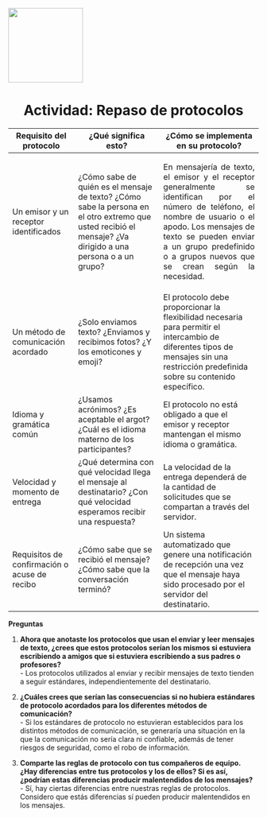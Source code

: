 <p align="left">
  <img src="https://semanadelcannabis.cayetano.edu.pe/assets/img/logo-upch.png" width="150">
  <h1 align="center">Actividad: Repaso de protocolos</h1>
</p>


|Requisito del protocolo|¿Qué significa esto?|¿Cómo se implementa en su protocolo?|
|--|--|--|
| Un emisor y un receptor identificados | ¿Cómo sabe de quién es el mensaje de texto? ¿Cómo sabe la persona en el otro extremo que usted recibió el mensaje? ¿Va dirigido a una persona o a un grupo? | <p align="justify">En mensajería de texto, el emisor y el receptor generalmente se identifican por el número de teléfono, el nombre de usuario o el apodo. Los mensajes de texto se pueden enviar a un grupo predefinido o a grupos nuevos que se crean según la necesidad.</p> |
| Un método de comunicación acordado | ¿Solo enviamos texto? ¿Enviamos y recibimos fotos? ¿Y los emoticones y emoji? | El protocolo debe proporcionar la flexibilidad necesaria para permitir el intercambio de diferentes tipos de mensajes sin una restricción predefinida sobre su contenido específico. |
| Idioma y gramática común | ¿Usamos acrónimos? ¿Es aceptable el argot? ¿Cuál es el idioma materno de los participantes? | El protocolo no está obligado a que el emisor y receptor mantengan el mismo idioma o gramática. |
| Velocidad y momento de entrega | ¿Qué determina con qué velocidad llega el mensaje al destinatario? ¿Con qué velocidad esperamos recibir una respuesta? | La velocidad de la entrega dependerá de la cantidad de solicitudes que se compartan a través del servidor. |
| Requisitos de confirmación o acuse de recibo | ¿Cómo sabe que se recibió el mensaje? ¿Cómo sabe que la conversación terminó? | Un sistema automatizado que genere una notificación de recepción una vez que el mensaje haya sido procesado por el servidor del destinatario. |

**Preguntas**

1. **Ahora que anotaste los protocolos que usan el enviar y leer mensajes de texto, ¿crees que estos
protocolos serían los mismos si estuviera escribiendo a amigos que si estuviera escribiendo a
sus padres o profesores?** <br>- Los protocolos utilizados al enviar y recibir mensajes de texto tienden a seguir estándares, independientemente del destinatario.

3. **¿Cuáles crees que serían las consecuencias si no hubiera estándares de protocolo acordados
para los diferentes métodos de comunicación?** <br>- Si los estándares de protocolo no estuvieran establecidos para los distintos métodos de comunicación, se generaría una situación en la que la comunicación no sería clara ni confiable, además de tener riesgos de seguridad, como el robo de información.

5. **Comparte las reglas de protocolo con tus compañeros de equipo. ¿Hay diferencias entre tus
protocolos y los de ellos? Si es así, ¿podrían estas diferencias producir malentendidos de los
mensajes?** <br>- Sí, hay ciertas diferencias entre nuestras reglas de protocolos. Considero que estás diferencias sí pueden producir malentendidos en los mensajes.
